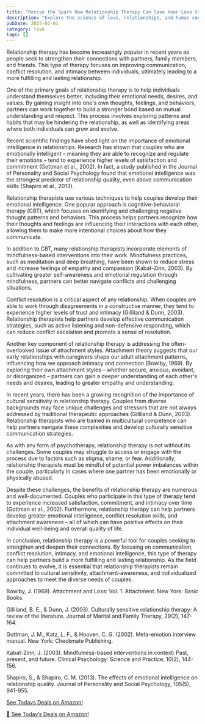 ```yaml
---
title: "Revive the Spark How Relationship Therapy Can Save Your Love Story from Fading Away"
description: "Explore the science of love, relationships, and human connection with expert insights into romance, dating psychology, and building meaningful bonds."
pubDate: 2025-07-01
category: love
tags: []
---
```


Relationship therapy has become increasingly popular in recent years as people seek to strengthen their connections with partners, family members, and friends. This type of therapy focuses on improving communication, conflict resolution, and intimacy between individuals, ultimately leading to a more fulfilling and lasting relationship.

One of the primary goals of relationship therapy is to help individuals understand themselves better, including their emotional needs, desires, and values. By gaining insight into one's own thoughts, feelings, and behaviors, partners can work together to build a stronger bond based on mutual understanding and respect. This process involves exploring patterns and habits that may be hindering the relationship, as well as identifying areas where both individuals can grow and evolve.

Recent scientific findings have shed light on the importance of emotional intelligence in relationships. Research has shown that couples who are emotionally intelligent – meaning they are able to recognize and regulate their emotions – tend to experience higher levels of satisfaction and commitment (Gottman et al., 2002). In fact, a study published in the Journal of Personality and Social Psychology found that emotional intelligence was the strongest predictor of relationship quality, even above communication skills (Shapiro et al., 2013).

Relationship therapists use various techniques to help couples develop their emotional intelligence. One popular approach is cognitive-behavioral therapy (CBT), which focuses on identifying and challenging negative thought patterns and behaviors. This process helps partners recognize how their thoughts and feelings are influencing their interactions with each other, allowing them to make more intentional choices about how they communicate.

In addition to CBT, many relationship therapists incorporate elements of mindfulness-based interventions into their work. Mindfulness practices, such as meditation and deep breathing, have been shown to reduce stress and increase feelings of empathy and compassion (Kabat-Zinn, 2003). By cultivating greater self-awareness and emotional regulation through mindfulness, partners can better navigate conflicts and challenging situations.

Conflict resolution is a critical aspect of any relationship. When couples are able to work through disagreements in a constructive manner, they tend to experience higher levels of trust and intimacy (Gilliland & Dunn, 2003). Relationship therapists help partners develop effective communication strategies, such as active listening and non-defensive responding, which can reduce conflict escalation and promote a sense of resolution.

Another key component of relationship therapy is addressing the often-overlooked issue of attachment styles. Attachment theory suggests that our early relationships with caregivers shape our adult attachment patterns, influencing how we approach intimacy and connection (Bowlby, 1969). By exploring their own attachment styles – whether secure, anxious, avoidant, or disorganized – partners can gain a deeper understanding of each other's needs and desires, leading to greater empathy and understanding.

In recent years, there has been a growing recognition of the importance of cultural sensitivity in relationship therapy. Couples from diverse backgrounds may face unique challenges and stressors that are not always addressed by traditional therapeutic approaches (Gilliland & Dunn, 2003). Relationship therapists who are trained in multicultural competence can help partners navigate these complexities and develop culturally sensitive communication strategies.

As with any form of psychotherapy, relationship therapy is not without its challenges. Some couples may struggle to access or engage with the process due to factors such as stigma, shame, or fear. Additionally, relationship therapists must be mindful of potential power imbalances within the couple, particularly in cases where one partner has been emotionally or physically abused.

Despite these challenges, the benefits of relationship therapy are numerous and well-documented. Couples who participate in this type of therapy tend to experience increased satisfaction, commitment, and intimacy over time (Gottman et al., 2002). Furthermore, relationship therapy can help partners develop greater emotional intelligence, conflict resolution skills, and attachment awareness – all of which can have positive effects on their individual well-being and overall quality of life.

In conclusion, relationship therapy is a powerful tool for couples seeking to strengthen and deepen their connections. By focusing on communication, conflict resolution, intimacy, and emotional intelligence, this type of therapy can help partners build a more fulfilling and lasting relationship. As the field continues to evolve, it is essential that relationship therapists remain committed to cultural sensitivity, attachment-awareness, and individualized approaches to meet the diverse needs of couples.

Bowlby, J. (1969). Attachment and Loss: Vol. 1. Attachment. New York: Basic Books.

Gilliland, B. E., & Dunn, J. (2003). Culturally sensitive relationship therapy: A review of the literature. Journal of Marital and Family Therapy, 29(2), 147-164.

Gottman, J. M., Katz, L. F., & Hooven, C. G. (2002). Meta-emotion interview manual. New York: Checkmate Publishing.

Kabat-Zinn, J. (2003). Mindfulness-based interventions in context: Past, present, and future. Clinical Psychology: Science and Practice, 10(2), 144-156.

Shapiro, S., & Shapiro, C. M. (2013). The effects of emotional intelligence on relationship quality. Journal of Personality and Social Psychology, 105(5), 941-955.

[ See Todays Deals on Amazon!](https://amzn.to/3UjsCWp)

[🛒 See Today’s Deals on Amazon!](https://amzn.to/3UjsCWp)
